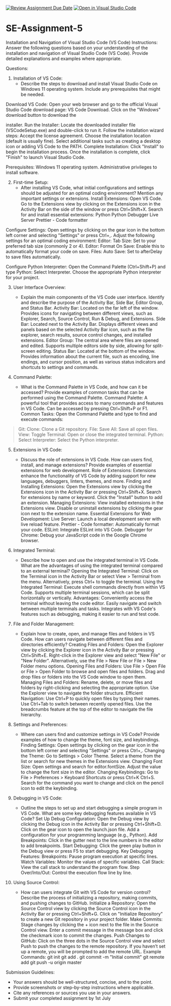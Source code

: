 [![Review Assignment Due Date](https://classroom.github.com/assets/deadline-readme-button-22041afd0340ce965d47ae6ef1cefeee28c7c493a6346c4f15d667ab976d596c.svg)](https://classroom.github.com/a/XoLGRbHq)
[![Open in Visual Studio Code](https://classroom.github.com/assets/open-in-vscode-2e0aaae1b6195c2367325f4f02e2d04e9abb55f0b24a779b69b11b9e10269abc.svg)](https://classroom.github.com/online_ide?assignment_repo_id=15286985&assignment_repo_type=AssignmentRepo)
# SE-Assignment-5
Installation and Navigation of Visual Studio Code (VS Code)
 Instructions:
Answer the following questions based on your understanding of the installation and navigation of Visual Studio Code (VS Code). Provide detailed explanations and examples where appropriate.

 Questions:

1. Installation of VS Code:
   - Describe the steps to download and install Visual Studio Code on Windows 11 operating system. Include any prerequisites that might be needed.
 
 Download VS Code:
Open your web browser and go to the official Visual Studio Code download page: VS Code Download.
Click on the "Windows" download button to download the 

installer.
Run the Installer:
Locate the downloaded installer file (VSCodeSetup.exe) and double-click to run it.
Follow the installation wizard steps:
Accept the license agreement.
Choose the installation location (default is usually fine).
Select additional tasks such as creating a desktop icon or adding VS Code to the PATH.
Complete Installation:
Click "Install" to begin the installation process.
Once the installation is complete, click "Finish" to launch Visual Studio Code.

Prerequisites:
Windows 11 operating system.
Administrative privileges to install software.  

2. First-time Setup:
   - After installing VS Code, what initial configurations and settings should be adjusted for an optimal coding environment? Mention any important settings or extensions.
Install Extensions:
Open VS Code. Go to the Extensions view by clicking on the Extensions icon in the Activity Bar on the side of the window or press Ctrl+Shift+X.
Search for and install essential extensions:
Python
Python Debugger
Live Server
Prettier - Code formatter  

Configure Settings:
Open settings by clicking on the gear icon in the bottom left corner and selecting "Settings" or press Ctrl+,.
Adjust the following settings for an optimal coding environment:
Editor: Tab Size: Set to your preferred tab size (commonly 2 or 4).
Editor: Format On Save: Enable this to automatically format your code on save.
Files: Auto Save: Set to afterDelay to save files automatically.

Configure Python Interpreter:
Open the Command Palette (Ctrl+Shift+P) and type Python: Select Interpreter.
Choose the appropriate Python interpreter for your project.

3. User Interface Overview:
   - Explain the main components of the VS Code user interface. Identify and describe the purpose of the Activity Bar, Side Bar, Editor Group, and Status Bar.
 Activity Bar: Located on the far left of the window.
Provides icons for navigating between different views, such as Explorer, Search, Source Control, Run & Debug, and Extensions.
Side Bar: Located next to the Activity Bar.
Displays different views and panels based on the selected Activity Bar icon, such as the file explorer, search results, source control changes, and installed extensions.
Editor Group: The central area where files are opened and edited.
Supports multiple editors side by side, allowing for split-screen editing.
Status Bar: Located at the bottom of the window.
Provides information about the current file, such as encoding, line endings, and cursor position, as well as various status indicators and shortcuts to settings and commands.  

4. Command Palette:
   - What is the Command Palette in VS Code, and how can it be accessed? Provide examples of common tasks that can be performed using the Command Palette.
   Command Palette: A powerful tool that provides access to many commands and features in VS Code.
Can be accessed by pressing Ctrl+Shift+P or F1.
Common Tasks: Open the Command Palette and type to find and execute commands:
>Git: Clone: Clone a Git repository.
>File: Save All: Save all open files.
>View: Toggle Terminal: Open or close the integrated terminal.
>Python: Select Interpreter: Select the Python interpreter.

5. Extensions in VS Code:
   - Discuss the role of extensions in VS Code. How can users find, install, and manage extensions? Provide examples of essential extensions for web development.
 Role of Extensions: Extensions enhance the functionality of VS Code by adding support for new languages, debuggers, linters, themes, and more.
Finding and Installing Extensions: Open the Extensions view by clicking the Extensions icon in the Activity Bar or pressing Ctrl+Shift+X.
Search for extensions by name or keyword.
Click the "Install" button to add an extension.
Managing Extensions: View installed extensions in the Extensions view.
Disable or uninstall extensions by clicking the gear icon next to the extension name.
Essential Extensions for Web Development:
Live Server: Launch a local development server with live reload feature.
Prettier - Code formatter: Automatically format your code.
ESLint: Integrate ESLint into VS Code.
Debugger for Chrome: Debug your JavaScript code in the Google Chrome browser.  

6. Integrated Terminal:
   - Describe how to open and use the integrated terminal in VS Code. What are the advantages of using the integrated terminal compared to an external terminal?
Opening the Integrated Terminal: Click on the Terminal icon in the Activity Bar or select View > Terminal from the menu.
Alternatively, press Ctrl+ to toggle the terminal.
Using the Integrated Terminal: Execute shell commands directly from within VS Code.
Supports multiple terminal sessions, which can be split horizontally or vertically.
Advantages: Conveniently access the terminal without leaving the code editor.
Easily navigate and switch between multiple terminals and tasks.
Integrates with VS Code's features such as debugging, making it easier to run and test code.   

7. File and Folder Management:
   - Explain how to create, open, and manage files and folders in VS Code. How can users navigate between different files and directories efficiently?
 Creating Files and Folders: Open the Explorer view by clicking the Explorer icon in the Activity Bar or pressing Ctrl+Shift+E.
Right-click in the Explorer view and select "New File" or "New Folder".
Alternatively, use the File > New File or File > New Folder menu options.
Opening Files and Folders: Use File > Open File or File > Open Folder to browse and open files and folders.
Drag and drop files or folders into the VS Code window to open them.
Managing Files and Folders: Rename, delete, or move files and folders by right-clicking and selecting the appropriate option.
Use the Explorer view to navigate the folder structure.
Efficient Navigation: Use Ctrl+P to quickly open files by typing their names.
Use Ctrl+Tab to switch between recently opened files.
Use the breadcrumbs feature at the top of the editor to navigate the file hierarchy.  

8. Settings and Preferences:
   - Where can users find and customize settings in VS Code? Provide examples of how to change the theme, font size, and keybindings.
 Finding Settings: Open settings by clicking on the gear icon in the bottom left corner and selecting "Settings" or press Ctrl+,.
Changing the Theme: Go to Settings > Color Theme.
Select a theme from the list or search for new themes in the Extensions view.
Changing Font Size: Open settings and search for editor.fontSize.
Adjust the value to change the font size in the editor.
Changing Keybindings: Go to File > Preferences > Keyboard Shortcuts or press Ctrl+K Ctrl+S.
Search for the command you want to change and click on the pencil icon to edit the keybinding.  

9. Debugging in VS Code:
   - Outline the steps to set up and start debugging a simple program in VS Code. What are some key debugging features available in VS Code?
Set Up Debug Configuration: Open the Debug view by clicking the Debug icon in the Activity Bar or pressing Ctrl+Shift+D.
Click on the gear icon to open the launch.json file.
Add a configuration for your programming language (e.g., Python).
Add Breakpoints: Click in the gutter next to the line numbers in the editor to add breakpoints.
Start Debugging: Click the green play button in the Debug view or press F5 to start debugging.
Key Debugging Features:
Breakpoints: Pause program execution at specific lines.
Watch Variables: Monitor the values of specific variables.
Call Stack: View the call stack to understand the program flow.
Step Over/Into/Out: Control the execution flow line by line.

10. Using Source Control:
    - How can users integrate Git with VS Code for version control? Describe the process of initializing a repository, making commits, and pushing changes to GitHub.
Initialize a Repository: Open the Source Control view by clicking the Source Control icon in the Activity Bar or pressing Ctrl+Shift+G.
Click on "Initialize Repository" to create a new Git repository in your project folder.
Make Commits: Stage changes by clicking the + icon next to the file in the Source Control view.
Enter a commit message in the message box and click the checkmark icon to commit the changes.
Push Changes to GitHub: Click on the three dots in the Source Control view and select Push to push the changes to the remote repository.
If you haven’t set up a remote, you will be prompted to add the remote URL.
Example Commands:
git init
git add .
git commit -m "Initial commit"
git remote add 
git push -u origin master    

 Submission Guidelines:
- Your answers should be well-structured, concise, and to the point.
- Provide screenshots or step-by-step instructions where applicable.
- Cite any references or sources you use in your answers.
- Submit your completed assignment by 1st July 

